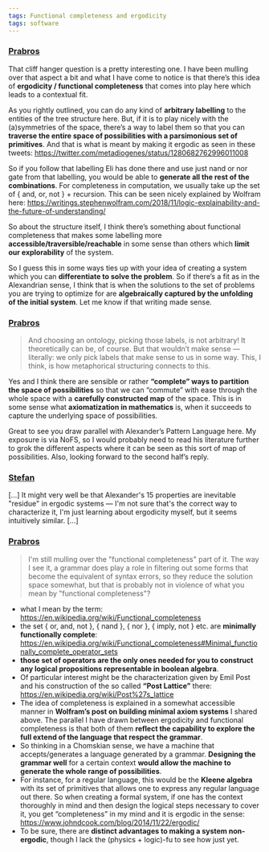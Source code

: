 ```yaml
---
tags: Functional completeness and ergodicity
tags: software
---
```


### [Prabros](https://t.me/nature_of_order_chat/467)
That cliff hanger question is a pretty interesting one. I have been mulling over that aspect a bit and what I have come to notice is that there’s this idea of **ergodicity / functional completeness** that comes into play here which leads to a contextual fit.

As you rightly outlined, you can do any kind of **arbitrary labelling** to the entities of the tree structure here. But, if it is to play nicely with the (a)symmetries of the space, there’s a way to label them so that you can **traverse the entire space of possibilities with a parsimonious set of primitives**. And that is what is meant by making it ergodic as seen in these tweets: <https://twitter.com/metadiogenes/status/1280682762996011008>

So if you follow that labelling Eli has done there and use just nand or nor gate from that labelling, you would be able to **generate all the rest of the combinations**. For completeness in computation, we usually take up the set of { and, or, not } + recursion. This can be seen nicely explained by Wolfram here: <https://writings.stephenwolfram.com/2018/11/logic-explainability-and-the-future-of-understanding/>

So about the structure itself, I think there’s something about functional completeness that makes some labelling more **accessible/traversible/reachable** in some sense than others which **limit our explorability** of the system.

So I guess this in some ways ties up with your idea of creating a system which you can **differentiate to solve the problem**. So if there’s a fit as in the Alexandrian sense, I think that is when the solutions to the set of problems you are trying to optimize for are **algebraically captured by the unfolding of the initial system**. Let me know if that writing made sense.

### [Prabros](https://t.me/nature_of_order_chat/469)
> And choosing an ontology, picking those labels, is not arbitrary! It theoretically can be, of course. But that wouldn’t make sense — literally: we only pick labels that make sense to us in some way. This, I think, is how metaphorical structuring connects to this.

Yes and I think there are sensible or rather **“complete” ways to partition the space of possibilities** so that we can “commute” with ease through the whole space with a **carefully constructed map** of the space. This is in some sense what **axiomatization in mathematics** is, when it succeeds to capture the underlying space of possibilities.

Great to see you draw parallel with Alexander’s Pattern Language here. My exposure is via NoFS, so I would probably need to read his literature further to grok the different aspects where it can be seen as this sort of map of possibilities. Also, looking forward to the second half’s reply.

### [Stefan](https://t.me/nature_of_order_chat/471)
[…] It might very well be that Alexander's 15 properties are inevitable "residue" in ergodic systems — I'm not sure that's the correct way to characterize it, I'm just learning about ergodicity myself, but it seems intuitively similar. […]

### [Prabros](https://t.me/nature_of_order_chat/483)
> I'm still mulling over the "functional completeness" part of it. The way I see it, a grammar does play a role in filtering out some forms that become the equivalent of syntax errors, so they reduce the solution space somewhat, but that is probably not in violence of what you mean by "functional completeness"?

* what I mean by the term: <https://en.wikipedia.org/wiki/Functional_completeness>
* the set { or, and, not }, { nand }, { nor }, { imply, not } etc. are **minimally functionally complete**: <https://en.wikipedia.org/wiki/Functional_completeness#Minimal_functionally_complete_operator_sets>
* **those set of operators are the only ones needed for you to construct any logical propositions representable in boolean algebra**. 
* Of particular interest might be the characterization given by Emil Post and his construction of the so called **“Post Lattice”** there: <https://en.wikipedia.org/wiki/Post%27s_lattice>
* The idea of completeness is explained in a somewhat accessible manner in **Wolfram’s post on building minimal axiom systems** I shared above. The parallel I have drawn between ergodicity and functional completeness is that both of them **reflect the capability to explore the full extend of the language that respect the grammar**.
* So thinking in a Chomskian sense, we have a machine that accepts/generates a language generated by a grammar. **Designing the grammar well** for a certain context **would allow the machine to generate the whole range of possibilities**.
* For instance, for a regular language, this would be the **Kleene algebra** with its set of primitives that allows one to express any regular language out there. So when creating a formal system, if one has the context thoroughly in mind and then design the logical steps necessary to cover it, you get “completeness” in my mind and it is ergodic in the sense: <https://www.johndcook.com/blog/2014/11/22/ergodic/>
* To be sure, there are **distinct advantages to making a system non-ergodic**, though I lack the (physics + logic)-fu to see how just yet.